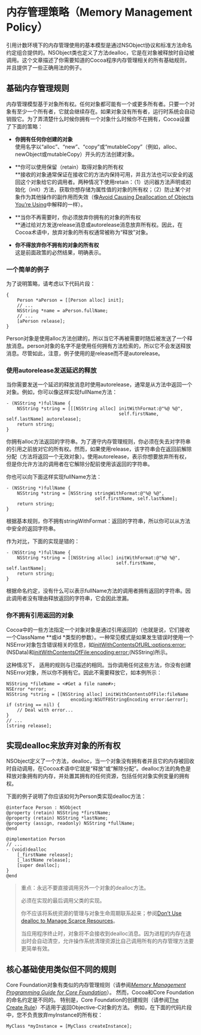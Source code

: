# 内存管理策略（Memory Management Policy）

引用计数环境下的内存管理使用的基本模型是通过NSObject协议和标准方法命名约定组合提供的。NSObject类也定义了方法dealloc，它是在对象被释放时自动被调用。这个文章描述了你需要知道的Cocoa程序内存管理相关的所有基础规则，并且提供了一些正确用法的例子。

## 基础内存管理规则

内存管理模型基于对象所有权。任何对象都可能有一个或更多所有者。只要一个对象有至少一个所有者，它就会继续存在。如果对象没有所有者，运行时系统会自动销毁它。为了弄清楚什么时候你拥有一个对象什么时候你不在拥有，Cocoa设置了下面的策略：

* **你拥有任何你创建的对象**  
  使用名字以“alloc”、“new”、“copy”或“mutableCopy”（例如，alloc、newObject或mutableCopy）开头的方法创建对象。

* **你可以使用保留（retain）取得对象的所有权                  
  **接收的对象通常保证在接收它的方法内保持可用，并且方法也可以安全的返回这个对象给它的调用者。两种情况下使用retain：（1）访问器方法声明或初始化（init）方法，获取你想存储为属性值的对象的所有权；（2）防止某个对象作为其他操作的副作用而失效（像[Avoid Causing Deallocation of Objects You’re Using](https://developer.apple.com/library/content/documentation/Cocoa/Conceptual/MemoryMgmt/Articles/mmPractical.html#//apple_ref/doc/uid/20000043-1000922)中解释的一样）。

* **当你不再需要时，你必须放弃你拥有的对象的所有权                  
  **通过给对方发送release消息或autorelease消息放弃所有权。因此，在Cocoa术语中，放弃对象的所有权通常被称为“释放”对象。

* **你不得放弃你不拥有的对象的所有权**  
  这是前面政策的必然结果，明确表示。

### 一个简单的例子

为了说明策略，请考虑以下代码片段：

```
{
    Person *aPerson = [[Person alloc] init];
    // ...
    NSString *name = aPerson.fullName;
    // ...
    [aPerson release];
}
```

Person对象是使用alloc方法创建的，所以当它不再被需要时随后被发送了一个释放消息。person对象的名字不是使用任何拥有方法检索的，所以它不会发送释放消息。尽管如此，注意，例子使用的是release而不是autorelease。

### 使用autorelease发送延迟的释放

当你需要发送一个延迟的释放消息时使用autorelease，通常是从方法中返回一个对象。例如，你可以像这样实现fullName方法：

```
- (NSString *)fullName {
    NSString *string = [[[NSString alloc] initWithFormat:@"%@ %@",
                                          self.firstName, self.lastName] autorelease];
    return string;
}
```

你拥有alloc方法返回的字符串。为了遵守内存管理规则，你必须在失去对字符串的引用之前放对它的所有权。然而，如果使用release，该字符串会在返回前解除分配（方法将返回一个无效对象）。使用autorelease，表示你想要放弃所有权，但是你允许方法的调用者在它解除分配前使用该返回的字符串。

你也可以向下面这样实现fullName方法：

```
- (NSString *)fullName {
    NSString *string = [NSString stringWithFormat:@"%@ %@",
                                 self.firstName, self.lastName];
    return string;
}
```

根据基本规则，你不拥有stringWithFormat：返回的字符串，所以你可以从方法中安全的返回字符串。

作为对比，下面的实现是错的：

```
- (NSString *)fullName {
    NSString *string = [[NSString alloc] initWithFormat:@"%@ %@",
                                         self.firstName, self.lastName];
    return string;
}
```

根据命名约定，没有什么可以表示fullName方法的调用者拥有返回的字符串。因此调用者没有理由释放返回的字符串，它会因此泄漏。

### 你不拥有引用返回的对象

Cocoa中的一些方法指定一个对象对象是通过引用返回的（也就是说，它们接收一个ClassName \*\*或id \*类型的参数）。一种常见模式是如果发生错误时使用一个NSError对象包含错误相关的信息，如[initWithContentsOfURL:options:error:](https://developer.apple.com/documentation/foundation/nsdata/1407864-init)\(NSData\)和[initWithContentsOfFile:encoding:error:](https://developer.apple.com/documentation/foundation/nsstring/1412610-initwithcontentsoffile)\(NSString\)所示。

这种情况下， 适用的规则与已描述的相同。当你调用任何这些方法，你没有创建NSError对象，所以你不拥有它。因此不需要释放它，如本例所示：

```
NSString *fileName = <#Get a file name#>;
NSError *error;
NSString *string = [[NSString alloc] initWithContentsOfFile:fileName
                        encoding:NSUTF8StringEncoding error:&error];
if (string == nil) {
    // Deal with error...
}
// ...
[string release];
```

## 实现dealloc来放弃对象的所有权

NSObject定义了一个方法，dealloc，当一个对象没有拥有者并且它的内存被回收时自动调用，在Cocoa术语中它就是“释放”或“解除分配”。dealloc方法的角色是释放对象拥有的内存，并处置其拥有的任何资源，包括任何对象实例变量的拥有权。

下面的例子说明了你应该如何为Person类实现dealloc方法：

```
@interface Person : NSObject
@property (retain) NSString *firstName;
@property (retain) NSString *lastName;
@property (assign, readonly) NSString *fullName;
@end

@implementation Person
// ...
- (void)dealloc
    [_firstName release];
    [_lastName release];
    [super dealloc];
}
@end
```

> 重点：永远不要直接调用另外一个对象的dealloc方法。
>
> 必须在实现的最后调用父类的实现。
>
> 你不应该将系统资源的管理与对象生命周期联系起来；参阅[Don’t Use dealloc to Manage Scarce Resources](https://developer.apple.com/library/content/documentation/Cocoa/Conceptual/MemoryMgmt/Articles/mmPractical.html#//apple_ref/doc/uid/TP40004447-SW13)。
>
> 当应用程序终止时，对象将不会接收到dealloc消息。因为进程的内存在退出时会自动清空，允许操作系统清理资源比自己调用所有的内存管理方法要更简单有效。

## 核心基础使用类似但不同的规则

Core Foundation对象有类似的内存管理规则（请参阅[_Memory Management Programming Guide for Core Foundation_](https://developer.apple.com/library/content/documentation/CoreFoundation/Conceptual/CFMemoryMgmt/CFMemoryMgmt.html#//apple_ref/doc/uid/10000127i)）。 然而，Cocoa和Core Foundation的命名约定是不同的。 特别是，Core Foundation的创建规则（请参阅[The Create Rule](https://developer.apple.com/library/content/documentation/CoreFoundation/Conceptual/CFMemoryMgmt/Concepts/Ownership.html#//apple_ref/doc/uid/20001148-103029)）不适用于返回Objective-C对象的方法。 例如，在下面的代码片段中，您不负责放弃myInstance的所有权：

```
MyClass *myInstance = [MyClass createInstance];
```



